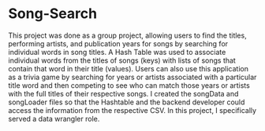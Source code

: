 # Song-Search
This project was done as a group project, allowing users to find the titles, performing artists, and publication years for songs by searching for individual words in song titles. A Hash Table was used to associate individual words from the titles of songs (keys) with lists of songs that contain that word in their title (values). Users can also use this application as a trivia game by searching for years or artists associated with a particular title word and then competing to see who can match those years or artists with the full titles of their respective songs.
I created the songData and songLoader files so that the Hashtable and the backend developer could access the information from the respective CSV. In this project, I specifically served a data wrangler role. 
